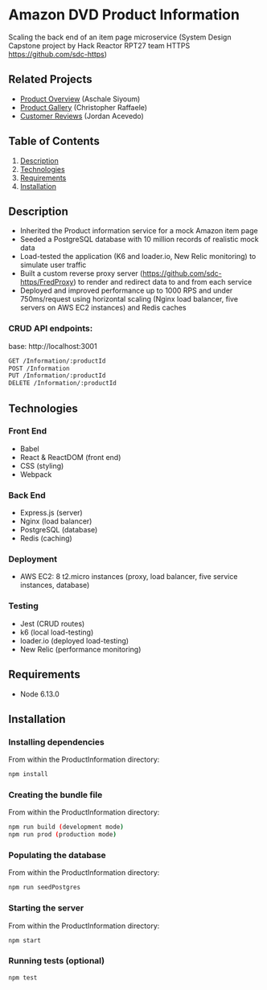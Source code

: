 # Amazon DVD Product Information
Scaling the back end of an item page microservice (System Design Capstone project by Hack Reactor RPT27 team HTTPS https://github.com/sdc-https)

## Related Projects
- [Product Overview](https://github.com/sdc-https/ProductOverview) (Aschale Siyoum)
- [Product Gallery](https://github.com/sdc-https/ProductGallery) (Christopher Raffaele)
- [Customer Reviews](https://github.com/sdc-https/CustomerReviews) (Jordan Acevedo)

## Table of Contents
1. [Description](#description)
2. [Technologies](#technologies)
3. [Requirements](#requirements)
4. [Installation](#installation)

## Description
- Inherited the Product information service for a mock Amazon item page
- Seeded a PostgreSQL database with 10 million records of realistic mock data
- Load-tested the application (K6 and loader.io, New Relic monitoring) to simulate user traffic 
- Built a custom reverse proxy server (https://github.com/sdc-https/FredProxy) to render and redirect data to and from each service
- Deployed and improved performance up to 1000 RPS and under 750ms/request using horizontal scaling (Nginx load balancer, five servers on AWS EC2 instances) and Redis caches 

### CRUD API endpoints:

base: http://localhost:3001
```sh
GET /Information/:productId
POST /Information
PUT /Information/:productId
DELETE /Information/:productId
```

## Technologies
### Front End
- Babel
- React & ReactDOM (front end)
- CSS (styling)
- Webpack
### Back End
- Express.js (server)
- Nginx (load balancer)
- PostgreSQL (database)
- Redis (caching)
### Deployment
- AWS EC2: 8 t2.micro instances (proxy, load balancer, five service instances, database)
### Testing
- Jest (CRUD routes)
- k6 (local load-testing)
- loader.io (deployed load-testing)
- New Relic (performance monitoring)

## Requirements
- Node 6.13.0

## Installation
### Installing dependencies
From within the ProductInformation directory:
```sh
npm install
```
### Creating the bundle file
From within the ProductInformation directory:
```sh
npm run build (development mode)
npm run prod (production mode)
```
### Populating the database
From within the ProductInformation directory:
```sh
npm run seedPostgres
```
### Starting the server
From within the ProductInformation directory:
```sh
npm start
```
### Running tests (optional)
```sh
npm test
```



